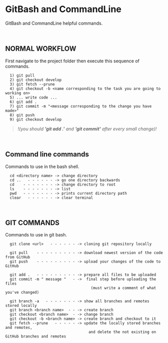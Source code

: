 # GitBash and CommandLine

GitBash and CommandLine helpful commands.

&nbsp;

## NORMAL WORKFLOW 

First navigate to the project folder then execute this sequence of commands.


```console
  1) git pull
  2) git checkout develop
  3) git fetch --prune
  4) git checkout -b <name corresponding to the task you are going to working on>
  5) ... write code ...
  6) git add .
  7) git commit -m "<message corresponding to the change you have made>"
  8) git push
  9) git checkout develop
```
>*!(you should ***'git add .'*** and ***'git commit'*** after every small change)!*

&nbsp;

## Command line commands
Commands to use in the bash shell.

```console
  cd <directory name> -> change directory
  cd ..   - - - - - - -> go one directory backwards
  cd    - - - - - - - -> change directory to root
  ls    - - - - - - - -> list
  pwd   - - - - - - - -> prints current directory path
  clear   - - - - - - -> clear terminal
```

&nbsp;

## GIT COMMANDS
Commands to use in git bash.

```console
  git clone <url>   - - - - - - -> cloning git repository locally

  git pull    - - - - - - - - - -> download newest version of the code from GitHub
  git push    - - - - - - - - - -> upload your changes of the code to GitHub

  git add .   - - - - - - - - - -> prepare all files to be uploaded
  git commit -m " message "   - ->  final step before uploading the files 
                                      (must write a comment of what you've changed)

  git branch -a   - - - - - - - -> show all branches and remotes stored locally
  git branch <branch name>  - - -> create branch
  git checkout <branch name>  - -> change branch
  git checkout -b <branch name> -> create branch and checkout to it
  git fetch --prune   - - - - - -> update the locally stored branches and remotes,
                                     and delete the not existing on GitHub branches and remotes
```
